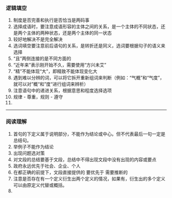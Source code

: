 
### 逻辑填空

1. 制度是否完善和执行是否恰当是两码事 
2. 选择成语时，要注意成语形容的主体之间的关系，是一个主体的不同状态，还是两个主体的两种状态，还是两个主体的同一状态
3. 较好地解决不是完全解决
4. 选词填空要注意前后语句的关系，是转折还是同义，选词要根据句子的语义来选择
5. “且”两侧连接的是不同方面的
6. “近年来”表示刚开始不久，需要使用“方兴未艾”
7. “精”不能体现“大”，即精致不能体现变化大
8. 遇到难以分辨的词，可以将它拆开重新组词来判断（例如：“气概”和“气度”，就可以对”概“和”度“进行组词来辨析）
9. 注意语句中的递进关系，根据意思和程度选择选项
10. 规律 - 尊重，规则 - 遵守
11. 

<hr>

### 阅读理解

1. 首句的下定义属于说明部分，不能作为结论或中心。但不代表最后一句一定是总结句。
2. 举例子不能作为结论
3. 出现问题选对策
4. 对文段的总结要基于文段，总结中不得出现文段中没有出现的内容或要点
5. 政府永远优先于社会、企业、个人
6. 在都正确的前提下，文段直接提供的 要优先于 需要推断的
7. 注意是否存在有一个定义衍生出两个定义的情况，如果有，衍生出的多个定义可以由原定义代替或概括。
8. 
